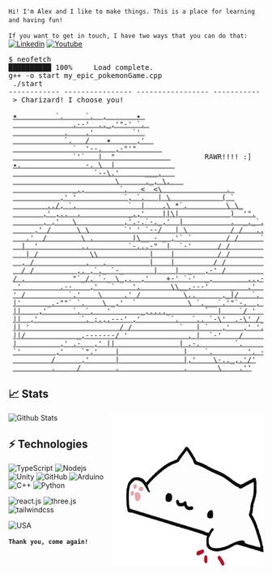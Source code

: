 `Hi! I'm Alex and I like to make things. This is a place for learning and having fun!`

`If you want to get in touch, I have two ways that you can do that:`
[![Linkedin](https://img.shields.io/badge/LinkedIn-0077B5?style=flat-square&logo=linkedin&logoColor=white)](https://www.linkedin.com/in/energetic-cynosure/)
[![Youtube](https://img.shields.io/badge/YouTube-FF0000?style=flat-square&logo=youtube&logoColor=white)](https://www.youtube.com/channel/UCpPZL8Qlc4fp6M085r7JbZA)

<pre>
$ neofetch
██████████ 100%     Load complete. 
g++ -o start my_epic_pokemonGame.cpp 
 ./start
------------ ---------------- ----------------- ----------- -------------- -------------- ---------------- ----------- 
 > Charizard! I choose you!
 
 <a href='https://github.com/Legendary-Cynosure/Legendary-Cynosure'>✶         `.     `.  ,       ✦ </a>                                             
 <a href='https://github.com/Legendary-Cynosure/Legendary-Cynosure'>              .--'  .._,'"-' `. </a>          
 <a href='https://github.com/Legendary-Cynosure/Legendary-Cynosure'>            .    .'         `' </a>                              
 <a href='https://github.com/Legendary-Cynosure/Legendary-Cynosure'>            `.   /    ✶      ,'  </a>                
 <a href='https://github.com/Legendary-Cynosure/Legendary-Cynosure'>              `  '--.   ,-"'"      </a>        
 <a href='https://github.com/Legendary-Cynosure/Legendary-Cynosure'>              `'`   |  "             </a>        RAWR!!!! :]
 <a href='https://github.com/Legendary-Cynosure/Legendary-Cynosure'>✦.               -. \  |              </a>        
 <a href='https://github.com/Legendary-Cynosure/Legendary-Cynosure'>                   `--\.'      ___.   </a>
 <a href='https://github.com/Legendary-Cynosure/Legendary-Cynosure'>                        \      ._, \.   </a>       
 <a href='https://github.com/Legendary-Cynosure/Legendary-Cynosure'>              _.,        `.   <  <\               . </a>    
 <a href='https://github.com/Legendary-Cynosure/Legendary-Cynosure'>           ,' '           `, `.   | \            ( `</a>
 <a href='https://github.com/Legendary-Cynosure/Legendary-Cynosure'>        ../, `.            `  |    .\ *`.         \ \_</a>    
 <a href='https://github.com/Legendary-Cynosure/Legendary-Cynosure'>       ,' ,..  .           _.,'    ||\|            )  '".</a>  
 <a href='https://github.com/Legendary-Cynosure/Legendary-Cynosure'>       , ,'   \           ,'.-.`-._,'  |           .  _._`.</a>   
 <a href='https://github.com/Legendary-Cynosure/Legendary-Cynosure'>     ,' /      \ \        `' ' `--/   | \          / /   ..\ </a>   
 <a href='https://github.com/Legendary-Cynosure/Legendary-Cynosure'>   .'  /        \ .         |\__ - _ ,'` `        / /     `.`.</a>     
 <a href='https://github.com/Legendary-Cynosure/Legendary-Cynosure'>  |  '          ..         `-...-"  |  `-'      / /        . `. </a>  
 <a href='https://github.com/Legendary-Cynosure/Legendary-Cynosure'>   | /            \\            |    |          / /          `. `.</a>  
 <a href='https://github.com/Legendary-Cynosure/Legendary-Cynosure'>  , /            .   .          |    |         / /             ` `</a>      
 <a href='https://github.com/Legendary-Cynosure/Legendary-Cynosure'>  / /          ,. ,`._ `-_       |    |  _   ,-' /                ` \ </a>      
 <a href='https://github.com/Legendary-Cynosure/Legendary-Cynosure'>/ .           "`_/. `-_ \_,.  ,'    +-' `-'  _,        ..,-.      \`.</a>        
 <a href='https://github.com/Legendary-Cynosure/Legendary-Cynosure'> '         .--    ,'   `    '.       \\__.---'     _   .'   '      \ \ </a>
 <a href='https://github.com/Legendary-Cynosure/Legendary-Cynosure'>' /          `.'    \     .' /          \..      ,_|/   `.  ,'`      \ ' </a>
 <a href='https://github.com/Legendary-Cynosure/Legendary-Cynosure'>|'      _.-""` `.    \ _,'  `            \ `.___`.'"`-.  , |   |    | \ </a>   
 <a href='https://github.com/Legendary-Cynosure/Legendary-Cynosure'>||    ,'      `. `.   '       _,...._        `  |    `/ '  |   '     .|</a>     
 <a href='https://github.com/Legendary-Cynosure/Legendary-Cynosure'>||  ,'          `. ;.,.---' ,'       `.   `.. `-\'  .-\' /_ .'    ;_   ||</a>     
 <a href='https://github.com/Legendary-Cynosure/Legendary-Cynosure'>|| '                     / /           `   | `   ,'   ,' '.    !  `. ||</a>        
 <a href='https://github.com/Legendary-Cynosure/Legendary-Cynosure'>||/            _,-------/ '              . |  `-'    /         /    `||</a>         
 <a href='https://github.com/Legendary-Cynosure/Legendary-Cynosure'>|          ,' .-   ,' ||               | .-.        `.      .'     ||</a>      
 <a href='https://github.com/Legendary-Cynosure/Legendary-Cynosure'>`'        ,'    `".'    |               |    `.        '. -.'       `'</a>   
 <a href='https://github.com/Legendary-Cynosure/Legendary-Cynosure'>         /      ,'      |               |,'    \-.._,.'/'</a>
 <a href='https://github.com/Legendary-Cynosure/Legendary-Cynosure'>         .     /        .               .       \    .''</a>
</pre>

## :chart_with_upwards_trend:     Stats

![Github Stats](https://github-readme-stats.vercel.app/api?username=Legendary-Cynosure&show_icons=true)
<img align="right" width="300" height="300" src="https://github.com/Legendary-Cynosure/Honors/blob/main/bongo-cat-cute-png.gif" alt="gif of bongo cat"></a>

## ⚡ Technologies
![TypeScript](https://img.shields.io/badge/-TypeScript-black?style=flat-square&logo=typescript)
![Nodejs](https://img.shields.io/badge/-Nodejs-black?style=flat-square&logo=Node.js)
![Unity](https://img.shields.io/badge/Unity-100000?style=flat-square&logo=unity&logoColor=white)
![GitHub](https://img.shields.io/badge/-GitHub-181717?style=flat-square&logo=github)
![Arduino](https://img.shields.io/badge/Arduino-black?style=flat-square&logo=Arduino)
![C++](https://img.shields.io/badge/C++-00599C?style=flat-square&logo=C%2B%2B&logoColor=white)
![Python](https://img.shields.io/badge/python-3670A0?style=for-the-badge&logo=python&logoColor=ffdd54)
  <div>
    <img src="https://img.shields.io/badge/-React_JS-black?style=for-the-badge&logoColor=white&logo=react&color=61DAFB" alt="react.js" />
    <img src="https://img.shields.io/badge/-Three_JS-black?style=for-the-badge&logoColor=white&logo=threedotjs&color=000000" alt="three.js" />
    <img src="https://img.shields.io/badge/-Tailwind_CSS-black?style=for-the-badge&logoColor=white&logo=tailwindcss&color=06B6D4" alt="tailwindcss" />
  </div>

![USA](https://img.shields.io/badge/made%20in-%F0%9F%87%BA%F0%9F%87%B8%20USA-blue.svg)

**`Thank you, come again!`**


